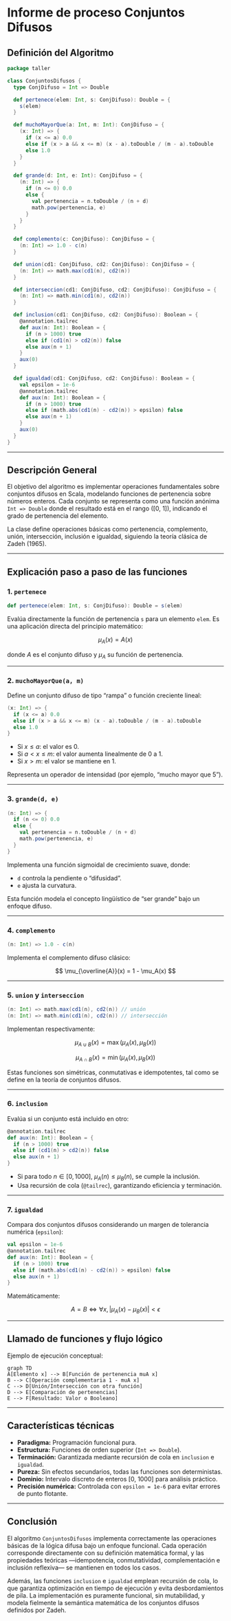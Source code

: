 # Informe de proceso Conjuntos Difusos

## Definición del Algoritmo

```Scala
package taller

class ConjuntosDifusos {
  type ConjDifuso = Int => Double

  def pertenece(elem: Int, s: ConjDifuso): Double = {
    s(elem)
  }

  def muchoMayorQue(a: Int, m: Int): ConjDifuso = {
    (x: Int) => {
      if (x <= a) 0.0
      else if (x > a && x <= m) (x - a).toDouble / (m - a).toDouble
      else 1.0
    }
  }

  def grande(d: Int, e: Int): ConjDifuso = {
    (n: Int) => {
      if (n <= 0) 0.0
      else {
        val pertenencia = n.toDouble / (n + d)
        math.pow(pertenencia, e)
      }
    }
  }

  def complemento(c: ConjDifuso): ConjDifuso = {
    (n: Int) => 1.0 - c(n)
  }

  def union(cd1: ConjDifuso, cd2: ConjDifuso): ConjDifuso = {
    (n: Int) => math.max(cd1(n), cd2(n))
  }

  def interseccion(cd1: ConjDifuso, cd2: ConjDifuso): ConjDifuso = {
    (n: Int) => math.min(cd1(n), cd2(n))
  }

  def inclusion(cd1: ConjDifuso, cd2: ConjDifuso): Boolean = {
    @annotation.tailrec
    def aux(n: Int): Boolean = {
      if (n > 1000) true
      else if (cd1(n) > cd2(n)) false
      else aux(n + 1)
    }
    aux(0)
  }

  def igualdad(cd1: ConjDifuso, cd2: ConjDifuso): Boolean = {
    val epsilon = 1e-6
    @annotation.tailrec
    def aux(n: Int): Boolean = {
      if (n > 1000) true
      else if (math.abs(cd1(n) - cd2(n)) > epsilon) false
      else aux(n + 1)
    }
    aux(0)
  }
}
```

---

## Descripción General

El objetivo del algoritmo es implementar operaciones fundamentales sobre conjuntos difusos en Scala, modelando funciones de pertenencia sobre números enteros.
Cada conjunto se representa como una función anónima `Int => Double` donde el resultado está en el rango ([0, 1]), indicando el grado de pertenencia del elemento.

La clase define operaciones básicas como pertenencia, complemento, unión, intersección, inclusión e igualdad, siguiendo la teoría clásica de Zadeh (1965).

---

## Explicación paso a paso de las funciones

### 1. `pertenece`

```Scala
def pertenece(elem: Int, s: ConjDifuso): Double = s(elem)
```

Evalúa directamente la función de pertenencia `s` para un elemento `elem`.
Es una aplicación directa del principio matemático:

$$
\mu_A(x) = A(x)
$$

donde $A$ es el conjunto difuso y $\mu_A$ su función de pertenencia.

---

### 2. `muchoMayorQue(a, m)`

Define un conjunto difuso de tipo “rampa” o función creciente lineal:

```Scala
(x: Int) => {
  if (x <= a) 0.0
  else if (x > a && x <= m) (x - a).toDouble / (m - a).toDouble
  else 1.0
}
```

- Si $x \le a$: el valor es 0.
- Si $a < x \le m$: el valor aumenta linealmente de 0 a 1.
- Si $x > m$: el valor se mantiene en 1.

Representa un operador de intensidad (por ejemplo, “mucho mayor que 5”).

---

### 3. `grande(d, e)`

```Scala
(n: Int) => {
  if (n <= 0) 0.0
  else {
    val pertenencia = n.toDouble / (n + d)
    math.pow(pertenencia, e)
  }
}
```

Implementa una función sigmoidal de crecimiento suave, donde:

- `d` controla la pendiente o “difusidad”.
- `e` ajusta la curvatura.

Esta función modela el concepto lingüístico de “ser grande” bajo un enfoque difuso.

---

### 4. `complemento`

```Scala
(n: Int) => 1.0 - c(n)
```

Implementa el complemento difuso clásico:

$$
\mu_{\overline{A}}(x) = 1 - \mu_A(x)
$$

---

### 5. `union` y `interseccion`

```Scala
(n: Int) => math.max(cd1(n), cd2(n)) // unión
(n: Int) => math.min(cd1(n), cd2(n)) // intersección
```

Implementan respectivamente:

$$
\mu_{A \cup B}(x) = \max(\mu_A(x), \mu_B(x))
$$

$$
\mu_{A \cap B}(x) = \min(\mu_A(x), \mu_B(x))
$$

Estas funciones son simétricas, conmutativas e idempotentes, tal como se define en la teoría de conjuntos difusos.

---

### 6. `inclusion`

Evalúa si un conjunto está incluido en otro:

```Scala
@annotation.tailrec
def aux(n: Int): Boolean = {
  if (n > 1000) true
  else if (cd1(n) > cd2(n)) false
  else aux(n + 1)
}
```

- Si para todo $n \in [0,1000]$, $\mu_{A}(n) \le \mu_{B}(n)$, se cumple la inclusión.
- Usa recursión de cola (`@tailrec`), garantizando eficiencia y terminación.

---

### 7. `igualdad`

Compara dos conjuntos difusos considerando un margen de tolerancia numérica (`epsilon`):

```Scala
val epsilon = 1e-6
@annotation.tailrec
def aux(n: Int): Boolean = {
  if (n > 1000) true
  else if (math.abs(cd1(n) - cd2(n)) > epsilon) false
  else aux(n + 1)
}
```

Matemáticamente:

$$
A = B \iff \forall x, |\mu_A(x) - \mu_B(x)| < \epsilon
$$

---

## Llamado de funciones y flujo lógico

Ejemplo de ejecución conceptual:

```mermaid
graph TD
A[Elemento x] --> B[Función de pertenencia muA x]
B --> C[Operación complementaria 1 - muA x]
C --> D[Unión/Intersección con otra función]
D --> E[Comparación de pertenencias]
E --> F[Resultado: Valor o Booleano]
```

---

## Características técnicas

- **Paradigma:** Programación funcional pura.
- **Estructura:** Funciones de orden superior (`Int => Double`).
- **Terminación:** Garantizada mediante recursión de cola en `inclusion` e `igualdad`.
- **Pureza:** Sin efectos secundarios, todas las funciones son deterministas.
- **Dominio:** Intervalo discreto de enteros [0, 1000] para análisis práctico.
- **Precisión numérica:** Controlada con `epsilon = 1e-6` para evitar errores de punto flotante.

---

## Conclusión

El algoritmo `ConjuntosDifusos` implementa correctamente las operaciones básicas de la lógica difusa bajo un enfoque funcional.
Cada operación corresponde directamente con su definición matemática formal, y las propiedades teóricas —idempotencia, conmutatividad, complementación e inclusión reflexiva— se mantienen en todos los casos.

Además, las funciones `inclusion` e `igualdad` emplean recursión de cola, lo que garantiza optimización en tiempo de ejecución y evita desbordamientos de pila.
La implementación es puramente funcional, sin mutabilidad, y modela fielmente la semántica matemática de los conjuntos difusos definidos por Zadeh.

